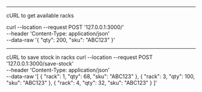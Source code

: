 ----
cURL to get available racks

curl --location --request POST '127.0.0.1:3000/' \
--header 'Content-Type: application/json' \
--data-raw '{
    "qty": 200,
    "sku": "ABC123"
}'

------
cURL to save stock in racks
curl --location --request POST '127.0.0.1:3000/save-stock' \
--header 'Content-Type: application/json' \
--data-raw '[
    {
        "rack": 1,
        "qty": 68,
        "sku": "ABC123"
    },
    {
        "rack": 3,
        "qty": 100,
        "sku": "ABC123"
    },
    {
        "rack": 4,
        "qty": 32,
        "sku": "ABC123"
    }
]'